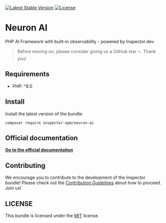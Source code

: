 [![Latest Stable Version](https://poser.pugx.org/inspector-apm/neuron-ai/v/stable)](https://packagist.org/packages/inspector-apm/neuron-ai)
[![License](https://poser.pugx.org/inspector-apm/neuron-ai/license)](//packagist.org/packages/inspector-apm/neuron-ai)

# Neuron AI

PHP AI Framework with built-in observability - powered by Inspector.dev

> Before moving on, please consider giving us a GitHub star ⭐️. Thank you!

## Requirements

- PHP: ^8.0

## Install

Install the latest version of the bundle:

```
composer require inspector-apm/neuron-ai
```

## Official documentation

**[Go to the official documentation](https://neuron.inspector.dev/)**

<a name="contribution"></a>

## Contributing

We encourage you to contribute to the development of the Inspector bundle!
Please check out the [Contribution Guidelines](CONTRIBUTING.md) about how to proceed. Join us!

## LICENSE

This bundle is licensed under the [MIT](LICENSE) license.
